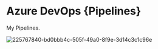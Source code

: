 # Azure DevOps {Pipelines}
My Pipelines.

![225767840-bd0bbb4c-505f-49a0-8f9e-3d14c3c1c96e](https://github.com/bourman/My_Pipelines/assets/68653187/cfa095d3-68c4-42d2-8780-90eb985008c6)

